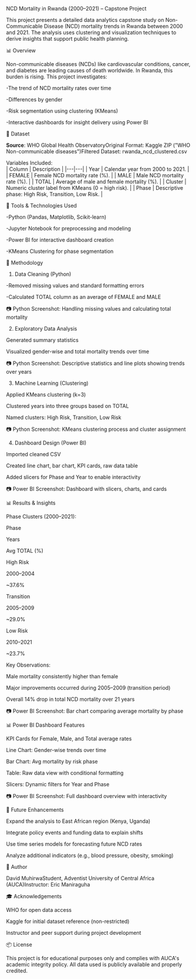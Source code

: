NCD Mortality in Rwanda (2000–2021) – Capstone Project

This project presents a detailed data analytics capstone study on Non-Communicable Disease (NCD) mortality trends in Rwanda between 2000 and 2021. The analysis uses clustering and visualization techniques to derive insights that support public health planning.

📊 Overview

Non-communicable diseases (NCDs) like cardiovascular conditions, cancer, and diabetes are leading causes of death worldwide. In Rwanda, this burden is rising. This project investigates:

-The trend of NCD mortality rates over time

-Differences by gender

-Risk segmentation using clustering (KMeans)

-Interactive dashboards for insight delivery using Power BI

📂 Dataset

**Source**: WHO Global Health ObservatoryOriginal Format: Kaggle ZIP ("WHO Non-communicable diseases")Filtered Dataset: rwanda_ncd_clustered.csv

Variables Included:  
| Column | Description |
|---|---|
| Year | Calendar year from 2000 to 2021. |
| FEMALE | Female NCD mortality rate (%). |
| MALE | Male NCD mortality rate (%). |
| TOTAL | Average of male and female mortality (%). |
| Cluster | Numeric cluster label from KMeans (0 = high risk). |
| Phase | Descriptive phase: High Risk, Transition, Low Risk. |

🔧 Tools & Technologies Used

-Python (Pandas, Matplotlib, Scikit-learn)

-Jupyter Notebook for preprocessing and modeling

-Power BI for interactive dashboard creation

-KMeans Clustering for phase segmentation

🧐 Methodology

1. Data Cleaning (Python)

-Removed missing values and standard formatting errors

-Calculated TOTAL column as an average of FEMALE and MALE

📷 Python Screenshot: Handling missing values and calculating total mortality

2. Exploratory Data Analysis

Generated summary statistics

Visualized gender-wise and total mortality trends over time

📷 Python Screenshot: Descriptive statistics and line plots showing trends over years

3. Machine Learning (Clustering)

Applied KMeans clustering (k=3)

Clustered years into three groups based on TOTAL

Named clusters: High Risk, Transition, Low Risk

📷 Python Screenshot: KMeans clustering process and cluster assignment

4. Dashboard Design (Power BI)

Imported cleaned CSV

Created line chart, bar chart, KPI cards, raw data table

Added slicers for Phase and Year to enable interactivity

📷 Power BI Screenshot: Dashboard with slicers, charts, and cards

📊 Results & Insights

Phase Clusters (2000–2021):

Phase

Years

Avg TOTAL (%)

High Risk

2000–2004

~37.6%

Transition

2005–2009

~29.0%

Low Risk

2010–2021

~23.7%

Key Observations:

Male mortality consistently higher than female

Major improvements occurred during 2005–2009 (transition period)

Overall 14% drop in total NCD mortality over 21 years

📷 Power BI Screenshot: Bar chart comparing average mortality by phase

📊 Power BI Dashboard Features

KPI Cards for Female, Male, and Total average rates

Line Chart: Gender-wise trends over time

Bar Chart: Avg mortality by risk phase

Table: Raw data view with conditional formatting

Slicers: Dynamic filters for Year and Phase

📷 Power BI Screenshot: Full dashboard overview with interactivity

🤖 Future Enhancements

Expand the analysis to East African region (Kenya, Uganda)

Integrate policy events and funding data to explain shifts

Use time series models for forecasting future NCD rates

Analyze additional indicators (e.g., blood pressure, obesity, smoking)

👤 Author

David MuhirwaStudent, Adventist University of Central Africa (AUCA)Instructor: Eric Maniraguha

🎓 Acknowledgements

WHO for open data access

Kaggle for initial dataset reference (non-restricted)

Instructor and peer support during project development

📦 License

This project is for educational purposes only and complies with AUCA's academic integrity policy. All data used is publicly available and properly credited.

